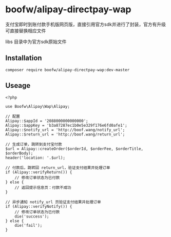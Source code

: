 boofw/alipay-directpay-wap
=============

支付宝即时到账付款手机版网页版，直接引用官方sdk并进行了封装，官方有升级可直接替换相应文件

libs 目录中为官方sdk原始文件

Installation
--------------

```
composer require boofw/alipay-directpay-wap:dev-master
```

Useage
--------------

```
<?php

use Boofw\Alipay\Wap\Alipay;

// 配置
Alipay::$appId = '2088000000000000';
Alipay::$appKey = 'b3a87287ec1b0e5e329f176e6fd0afe1';
Alipay::$notify_url = 'http://boof.wang/notify_url';
Alipay::$return_url = 'http://boof.wang/return_url';

// 生成订单，跳转到支付宝付款
$url = Alipay::createOrder($orderId, $orderFee, $orderTitle, $orderBody);
header('location: '.$url);

// 付款后，跳转回 return_url，验证支付结果并处理订单
if (Alipay::verifyReturn()) {
    // 修改订单状态为已付款
} else {
    // 返回提示信息页：付款不成功
}

// 异步通知 notify_url 页验证支付结果并处理订单
if (Alipay::verifyNotify()) {
    // 修改订单状态为已付款
    die('success');
} else {
    die('fail');
}
```
